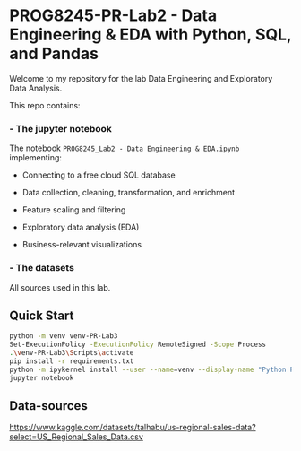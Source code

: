 # PROG8245-PR-Lab2 - Data Engineering & EDA with Python, SQL, and Pandas

Welcome to my repository for the lab Data Engineering and Exploratory Data Analysis.

This repo contains:

### - The jupyter notebook 
The notebook `PROG8245_Lab2 - Data Engineering & EDA.ipynb`  implementing:

- Connecting to a free cloud SQL database

- Data collection, cleaning, transformation, and enrichment

- Feature scaling and filtering

- Exploratory data analysis (EDA)

- Business-relevant visualizations


### - The datasets
All sources used in this lab.

## Quick Start

```bash
python -m venv venv-PR-Lab3
Set-ExecutionPolicy -ExecutionPolicy RemoteSigned -Scope Process
.\venv-PR-Lab3\Scripts\activate
pip install -r requirements.txt
python -m ipykernel install --user --name=venv --display-name "Python PRO (venv)"
jupyter notebook

```
## Data-sources

https://www.kaggle.com/datasets/talhabu/us-regional-sales-data?select=US_Regional_Sales_Data.csv